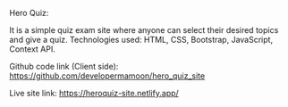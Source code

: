 Hero Quiz: 

It is a simple quiz exam site where anyone can select their desired topics and give a quiz. Technologies used: HTML, CSS, Bootstrap, JavaScript, Context API.

Github code link (Client side): 
https://github.com/developermamoon/hero_quiz_site

Live site link: https://heroquiz-site.netlify.app/
